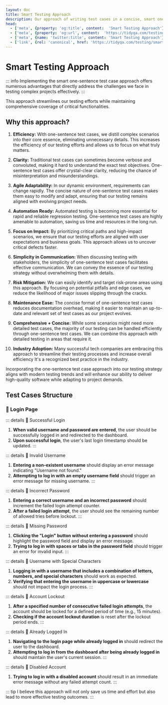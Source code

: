 ```yaml
---
layout: doc
title: Smart Testing Approach
description: Our approach of writing test cases in a concise, smart one-sentence format has several potential benefits over traditional test case writing.
head:
  - ['meta', {property: 'og:title', content:  'Smart Testing Approach'}]
  - ['meta', {property: 'og:url', content:  'https://tidyqa.com/testing/smart/' }] 
  - ['meta', {name: 'twitter:title', content: 'Smart Testing Approach'}]
  - ['link', {rel: 'canonical', href: 'https://tidyqa.com/testing/smart/'}]
---
```


# Smart Testing Approach

::: info
Implementing the smart one-sentence test case approach offers numerous advantages that directly address the challenges we face in testing complex projects effectively.
:::

This approach streamlines our testing efforts while maintaining comprehensive coverage of critical functionalities. 

## Why this approach?

1. **Efficiency:** With one-sentence test cases, we distill complex scenarios into their core essence, eliminating unnecessary details. This increases the efficiency of our testing efforts and allows us to focus on what truly matters.

2. **Clarity:** Traditional test cases can sometimes become verbose and convoluted, making it hard to understand the exact test objectives. One-sentence test cases offer crystal-clear clarity, reducing the chance of misinterpretation and misunderstandings.

3. **Agile Adaptability:** In our dynamic environment, requirements can change rapidly. The concise nature of one-sentence test cases makes them easy to modify and adapt, ensuring that our testing remains aligned with evolving project needs.

4. **Automation Ready:** Automated testing is becoming more essential for rapid and reliable regression testing. One-sentence test cases are highly amenable to automation, saving us time and resources in the long run.

5. **Focus on Impact:** By prioritizing critical paths and high-impact scenarios, we ensure that our testing efforts are aligned with user expectations and business goals. This approach allows us to uncover critical defects faster.

6. **Simplicity in Communication:** When discussing testing with stakeholders, the simplicity of one-sentence test cases facilitates effective communication. We can convey the essence of our testing strategy without overwhelming them with details.

7. **Risk Mitigation:** We can easily identify and target risk-prone areas using this approach. By focusing on potential pitfalls and edge cases, we reduce the likelihood of major issues slipping through the cracks.

8. **Maintenance Ease:** The concise format of one-sentence test cases reduces documentation overhead, making it easier to maintain an up-to-date and relevant set of test cases as our project evolves.

9. **Comprehensive + Concise:** While some scenarios might need more detailed test cases, the majority of our testing can be handled efficiently through one-sentence test cases. We can combine this approach with detailed testing in areas that require it.

10. **Industry Adoption:** Many successful tech companies are embracing this approach to streamline their testing processes and increase overall efficiency It's a recognized best practice in the industry.

Incorporating the one-sentence test case approach into our testing strategy aligns with modern testing trends and will enhance our ability to deliver high-quality software while adapting to project demands. 

## Test Cases Structure

### 📁 Login Page

::: details 📁 Successful Login
1. **When valid username and password are entered**, the user should be successfully logged in and redirected to the dashboard.
2. **Upon successful login**, the user's last login timestamp should be updated.
:::

::: details 📁 Invalid Username
1. **Entering a non-existent username** should display an error message indicating "Username not found."
2. **Attempting to log in with an empty username field** should trigger an error message for missing username.
:::

::: details 📁 Incorrect Password
1. **Entering a correct username and an incorrect password** should increment the failed login attempt counter.
2. **After a failed login attempt**, the user should see the remaining number of allowed tries before lockout.
:::

::: details 📁 Missing Password
1. **Clicking the "Login" button without entering a password** should highlight the password field and display an error message.
2. **Trying to log in with spaces or tabs in the password field** should trigger an error for invalid input.
:::

::: details 📁 Username with Special Characters
1. **Logging in with a username that includes a combination of letters, numbers, and special characters** should work as expected.
2. **Verifying that entering the username in uppercase or lowercase** should not impact the login process.
:::

::: details 📁 Account Lockout
1. **After a specified number of consecutive failed login attempts**, the account should be locked for a defined period of time (e.g., 15 minutes).
2. **Checking if the account lockout duration** is reset after the lockout period ends.
:::

::: details 📁 Already Logged In
1. **Navigating to the login page while already logged in** should redirect the user to the dashboard.
2. **Attempting to log in from the dashboard after being already logged in** should maintain the user's current session.
:::

::: details 📁 Disabled Account
1. **Trying to log in with a disabled account** should result in an immediate error message without any failed attempt count.
:::

::: tip
I believe this approach will not only save us time and effort but also lead to more effective testing outcomes.
:::